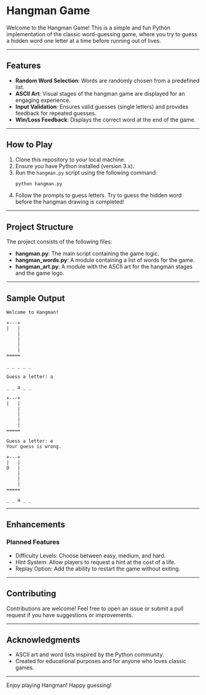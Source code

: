 # Hangman Game

Welcome to the Hangman Game! This is a simple and fun Python implementation of the classic word-guessing game, where you try to guess a hidden word one letter at a time before running out of lives.

---

## Features
- **Random Word Selection**: Words are randomly chosen from a predefined list.
- **ASCII Art**: Visual stages of the hangman game are displayed for an engaging experience.
- **Input Validation**: Ensures valid guesses (single letters) and provides feedback for repeated guesses.
- **Win/Loss Feedback**: Displays the correct word at the end of the game.

---

## How to Play
1. Clone this repository to your local machine.
2. Ensure you have Python installed (version 3.x).
3. Run the `hangman.py` script using the following command:
   ```bash
   python hangman.py
   ```
4. Follow the prompts to guess letters. Try to guess the hidden word before the hangman drawing is completed!

---

## Project Structure
The project consists of the following files:

- **hangman.py**: The main script containing the game logic.
- **hangman_words.py**: A module containing a list of words for the game.
- **hangman_art.py**: A module with the ASCII art for the hangman stages and the game logo.

---

## Sample Output
```
Welcome to Hangman!

+---+
|   |
    |
    |
    |
    |
=====

_ _ _ _ _

Guess a letter: a

_ _ a _ _

+---+
|   |
    |
    |
    |
    |
=====

Guess a letter: e
Your guess is wrong.

+---+
|   |
O   |
    |
    |
    |
=====

_ _ a _ _
```

---

## Enhancements
### Planned Features
- Difficulty Levels: Choose between easy, medium, and hard.
- Hint System: Allow players to request a hint at the cost of a life.
- Replay Option: Add the ability to restart the game without exiting.

---

## Contributing
Contributions are welcome! Feel free to open an issue or submit a pull request if you have suggestions or improvements.


---

## Acknowledgments
- ASCII art and word lists inspired by the Python community.
- Created for educational purposes and for anyone who loves classic games.

---

Enjoy playing Hangman! Happy guessing!

